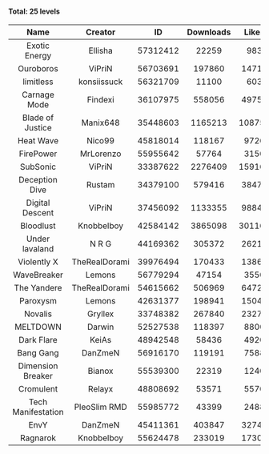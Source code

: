 #### Total: 25 levels

| Name | Creator | ID | Downloads | Likes |
|:---:|:---:|:---:|:---:|:---:|
| Exotic Energy | Ellisha | 57312412 | 22259 | 983
| Ouroboros | ViPriN | 56703691 | 197860 | 14715
| limitless | konsiissuck | 56321709 | 11100 | 603
| Carnage Mode | Findexi | 36107975 | 558056 | 49758
| Blade of Justice | Manix648 | 35448603 | 1165213 | 108758
| Heat Wave | Nico99 | 45818014 | 118167 | 9726
| FirePower | MrLorenzo | 55955642 | 57764 | 3150
| SubSonic | ViPriN | 33387622 | 2276409 | 159166
| Deception Dive | Rustam | 34379100 | 579416 | 38478
| Digital Descent | ViPriN | 37456092 | 1133355 | 98842
| Bloodlust | Knobbelboy | 42584142 | 3865098 | 301161
| Under lavaland | N R G | 44169362 | 305372 | 26211
| Violently X | TheRealDorami | 39976494 | 170433 | 13860
| WaveBreaker | Lemons | 56779294 | 47154 | 3550
| The Yandere | TheRealDorami | 54615662 | 506969 | 64720
| Paroxysm | Lemons | 42631377 | 198941 | 15049
| Novalis | Gryllex | 33748382 | 267840 | 23274
| MELTDOWN | Darwin | 52527538 | 118397 | 8800
| Dark Flare | KeiAs | 48942548 | 58436 | 4920
| Bang Gang | DanZmeN | 56916170 | 119191 | 7588
| Dimension Breaker | Bianox | 55539300 | 22319 | 1240
| Cromulent | Relayx | 48808692 | 53571 | 5570
| Tech Manifestation | PleoSlim RMD | 55985772 | 43399 | 2488
| EnvY | DanZmeN | 45411361 | 403847 | 32741
| Ragnarok | Knobbelboy | 55624478 | 233019 | 17309
